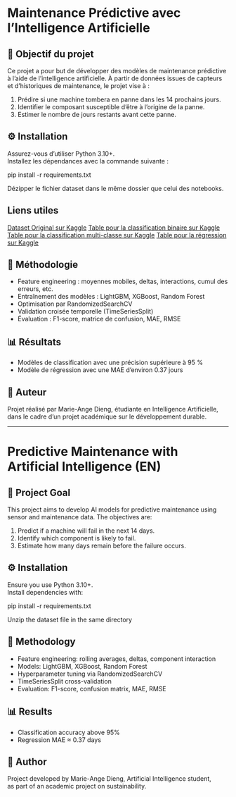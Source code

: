 # Maintenance Prédictive avec l’Intelligence Artificielle

## 🎯 Objectif du projet

Ce projet a pour but de développer des modèles de maintenance prédictive à l’aide de l’intelligence artificielle. À partir de données issues de capteurs et d’historiques de maintenance, le projet vise à :

1. Prédire si une machine tombera en panne dans les 14 prochains jours.
2. Identifier le composant susceptible d’être à l’origine de la panne.
3. Estimer le nombre de jours restants avant cette panne.

## ⚙️ Installation

Assurez-vous d’utiliser Python 3.10+.  
Installez les dépendances avec la commande suivante :

pip install -r requirements.txt

Dézipper le fichier dataset dans le même dossier que celui des notebooks.

## Liens utiles

[Dataset Original sur Kaggle](https://www.kaggle.com/datasets/arnabbiswas1/microsoft-azure-predictive-maintenance)
[Table pour la classification binaire sur Kaggle](https://kaggle.com/datasets/ba9e1192415452c929a2267d73cb2c45e1fdd2395f67253082a2066335c37d13)
[Table pour la classification multi-classe sur Kaggle](https://kaggle.com/datasets/1beb7bff38a64fb295cc01f86f211eff5e2f7b7440390559b75d544af7ff2be3)
[Table pour la régression sur Kaggle](https://kaggle.com/datasets/1beb7bff38a64fb295cc01f86f211eff5e2f7b7440390559b75d544af7ff2be3)

## 🧠 Méthodologie

- Feature engineering : moyennes mobiles, deltas, interactions, cumul des erreurs, etc.
- Entraînement des modèles : LightGBM, XGBoost, Random Forest
- Optimisation par RandomizedSearchCV
- Validation croisée temporelle (TimeSeriesSplit)
- Évaluation : F1-score, matrice de confusion, MAE, RMSE

## 📊 Résultats

- Modèles de classification avec une précision supérieure à 95 %
- Modèle de régression avec une MAE d’environ 0.37 jours

## 👤 Auteur

Projet réalisé par Marie-Ange Dieng, étudiante en Intelligence Artificielle,  
dans le cadre d’un projet académique sur le développement durable.

---

# Predictive Maintenance with Artificial Intelligence (EN)

## 🎯 Project Goal

This project aims to develop AI models for predictive maintenance using sensor and maintenance data. The objectives are:

1. Predict if a machine will fail in the next 14 days.
2. Identify which component is likely to fail.
3. Estimate how many days remain before the failure occurs.


## ⚙️ Installation

Ensure you use Python 3.10+.  
Install dependencies with:

pip install -r requirements.txt

Unzip the dataset file in the same directory

## 🧠 Methodology

- Feature engineering: rolling averages, deltas, component interaction
- Models: LightGBM, XGBoost, Random Forest
- Hyperparameter tuning via RandomizedSearchCV
- TimeSeriesSplit cross-validation
- Evaluation: F1-score, confusion matrix, MAE, RMSE

## 📊 Results

- Classification accuracy above 95%
- Regression MAE ≈ 0.37 days

## 👤 Author

Project developed by Marie-Ange Dieng, Artificial Intelligence student,  
as part of an academic project on sustainability.
